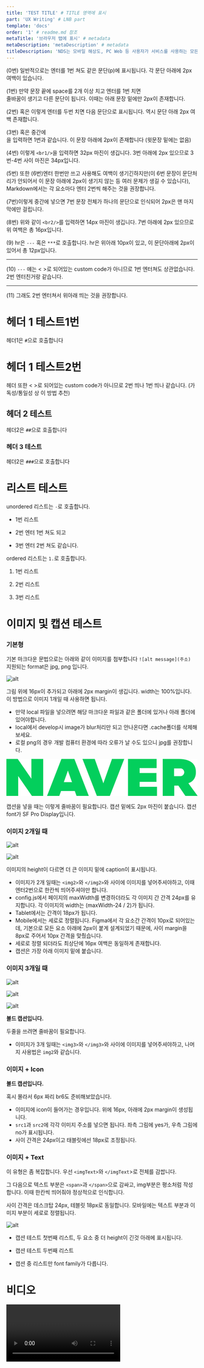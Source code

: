 ```yaml
---
title: 'TEST TITLE' # TITLE 영역에 표시
part: 'UX Writing' # LNB part
template: 'docs'
order: '1' # readme.md 참조
metaTitle: '브라우저 탭에 표시' # metadata
metaDescription: 'metaDescription' # metadata
titleDescription: 'NDS는 모바일 해상도, PC Web 등 사용자가 서비스를 사용하는 모든 서비스를 제공하는 것을 목적으로 합니다' # title 밑에 나오는 문장
---
```


(0번) 일반적으로는
엔터를 1번 쳐도 같은 문단(p)에 표시됩니다. 각 문단 아래에 2px 여백이 있습니다.

(1번) 만약 문장 끝에 space를 2개 이상 치고 엔터를 1번 치면  
줄바꿈이 생기고 다른 문단이 됩니다. 이때는 아래 문장 밑에만 2px이 존재합니다.

(2번) 혹은 이렇게 엔터를 두번 치면 다음 문단으로 표시됩니다. 역시 문단 아래 2px 여백 존재합니다.

(3번) 혹은 중간에<br/>을 입력하면 1번과 같습니다. 이 문장 아래에 2px이 존재합니다 (윗문장 밑에는 없음)

<br1/>

(4번) 이렇게 `<br1/>`을 입력하면 32px 마진이 생깁니다. 3번 아래에 2px 있으므로 3번-4번 사이 마진은 34px입니다.

(5번) 또한
<br1/>
(6번)엔터 한번만 쓰고 사용해도 여백이 생기긴하지만(이 6번 문장이 문단처리가 안되어서 이 문장 아래에 2px이 생기지 않는 등 여러 문제가 생길 수 있습니다), Markdown에서는 각 요소마다 엔터 2번씩 해주는 것을 권장합니다.

(7번)이렇게 중간에 넣으면 <br1/> 7번 문장 전체가 하나의 문단으로 인식되어 2px은 맨 마지막에만 걸립니다.

<br2/>

(8번) 위와 같이 `<br2/>`를 입력하면 14px 마진이 생깁니다. 7번 아래에 2px 있으므로 위 여백은 총 16px입니다.

<br1 />

(9) hr은 `---` 혹은 `***`로 호출합니다. hr은 위아래 10px이 있고, 이 문단아래에 2px이 있어서 총 12px입니다.

---

(10) `---` 얘는 < >로 되어있는 custom code가 아니므로 1번 엔터쳐도 상관없습니다. 2번 엔터친거랑 같습니다.

---

(11) 그래도 2번 엔터쳐서 위아래 띄는 것을 권장합니다.

<br1 /><br1 />

# 헤더 1 테스트1번

헤더1은 `#`으로 호출합니다

# 헤더 1 테스트2번

헤더 또한 < >로 되어있는 custom code가 아니므로 2번 띄나 1번 띄나 같습니다. (가독성/통일성 상 이 방법 추천)

## 헤더 2 테스트

헤더2은 `##`으로 호출합니다

### 헤더 3 테스트

헤더2은 `###`으로 호출합니다

<br1 /><br1/>

# 리스트 테스트

unordered 리스트는 `-`로 호출합니다.

- 1번 리스트
- 2번 엔터 1번 쳐도 되고

- 3번 엔터 2번 쳐도 같습니다.

<br1 />

ordered 리스트는 `1.`로 호출합니다.

1. 1번 리스트
2. 2번 리스트

3. 3번 리스트

<br1 /><br1/>

# 이미지 및 캡션 테스트

<br2/>

### 기본형

기본 마크다운 문법으로는 아래와 같이 이미지를 첨부합니다 `![alt message](주소)`  
지원되는 format은 jpg, png 입니다.

![alt](https://www.mobileworldlive.com/wp-content/uploads/2017/03/Naver-logo.png)

그림 위에 16px이 추가되고 아래에 2px margin이 생깁니다. width는 100%입니다. 이 방법으로 이미지 1개일 때 사용하면 됩니다.

<br2/>

- 만약 local 파일을 넣으려면 해당 마크다운 파일과 같은 폴더에 있거나 아래 폴더에 있어야합니다.
- local에서 develop시 image가 blur처리만 되고 안나온다면 .cache폴더를 삭제해보세요.
- 로컬 png의 경우 개발 컴퓨터 환경에 따라 오류가 날 수도 있으니 jpg를 권장합니다.

![alt](./img/dd.jpg)

<cap>

캡션을 넣을 때는 이렇게 줄바꿈이 필요합니다. 캡션 밑에도 2px 마진이 붙습니다. 캡션 font가 SF Pro Display입니다.

</cap>

<br2/>

### 이미지 2개일 때

<img2>

![alt](https://www.naverlabs.com/naverlabs_/story/202105/1621330139650.png)

![alt](https://naverlabs.com/naverlabs_/story/202010/1601982940025_ALL_.jpg)

</img2>

<cap>

이미지의 height이 다르면 더 큰 이미지 밑에 caption이 표시됩니다.

</cap>

<br2/>

- 이미지가 2개 일때는 `<img2>`와 `</img2>`와 사이에 이미지를 넣어주셔야하고, 이때 엔터2번으로 한칸씩 띄어주셔야만 합니다.
- config.js에서 페이지의 maxWidth를 변경하더라도 각 이미지 간 간격 24px를 유지합니다. 각 이미지의 width는 (maxWidth-24 / 2)가 됩니다.
- Tablet에서는 간격이 18px가 됩니다.
- Mobile에서는 세로로 정렬됩니다. Figma에서 각 요소간 간격이 10px로 되어있는데, 기본으로 모든 요소 아래에 2px이 붙게 설계되었기 때문에, 사이 margin을 8px로 주어서 10px 간격을 맞췄습니다.
- 세로로 정렬 되더라도 최상단에 16px 여백은 동일하게 존재합니다.
- 캡션은 가장 아래 이미지 밑에 붙습니다.

<br1/>

### 이미지 3개일 때

<img3>

![alt](https://www.naverlabs.com/naverlabs_/story/201904/1556186628283_SEK_8634.JPG)

![alt](https://www.naverlabs.com/naverlabs_/story/201904/1556182063383_002.JPG)

![alt](https://www.naverlabs.com/naverlabs_/story/201904/1556182489355_SEK_9008.JPG)

</img3>

<cap>

**볼드 캡션입니다.**

두줄을 쓰려면 줄바꿈이 필요합니다.

</cap>

<br2/>

- 이미지가 3개 일때는 `<img3>`와 `</img3>`와 사이에 이미지를 넣어주셔야하고, 나머지 사용법은 `img2`와 같습니다.

<br1/>

### 이미지 + Icon

<imgIcon 
  src1='https://www.naverlabs.com/naverlabs_/story/201904/1556184924229_NAVER-LABS_CES_2019_098.jpg' 
  src2='https://www.naverlabs.com/naverlabs_/story/201904/1556184803729_NAVER-LABS_CES_2019_113.jpg' 
/>

<cap>

**볼드 캡션입니다.**

<br6/>

혹시 몰라서 6px 짜리 br6도 준비해보았습니다.

</cap>

<br2/>

- 이미지에 icon이 들어가는 경우입니다. 위에 16px, 아래에 2px margin이 생성됩니다.
- `src1`과 `src2`에 각각 이미지 주소를 넣으면 됩니다. 좌측 그림에 yes가, 우측 그림에 no가 표시됩니다.
- 사이 간격은 24px이고 태블릿에선 18px로 조정됩니다.

<br1/>

### 이미지 + Text

<imgText>

<span>

이 유형은 좀 복잡합니다. 우선 `<imgText>`와 `</imgText`>로 전체를 감쌉니다.

<br2 />

그 다음으로 텍스트 부분은 `<span>`과 `</span>`으로 감싸고, img부분은 평소처럼 작성합니다. 이때 한칸씩 띄어줘야 정상적으로 인식합니다.

사이 간격은 데스크탑 24px, 테블릿 18px로 동일합니다.
모바일에는 텍스트 부분과 이미지 부분이 세로로 정렬됩니다.

</span>

![alt](https://www.naverlabs.com/naverlabs_/story/201904/1556182063383_002.JPG)

</imgText>

<cap>

- 캡션 테스트 첫번째 리스트, 두 요소 중 더 height이 긴것 아래에 표시됩니다.

- 캡션 테스트 두번째 리스트

- 캡션 중 리스트만 font family가 다릅니다.

</cap>

<br1/>

<br1/><br1/>

# 비디오

<br2/>

<video link='https://www.youtube.com/embed/_a5JYdYMmPo' />

<br2/>

만약 youtube와 같은 external video를 불러오려면 위와 같이 `<video link='주소'>` 를 사용합니다.

<br1/><br1/>

# 테이블

<br2/>

**(0.2.0 추가)** Table은 config에서 설정한 content의 width만큼 유지됩니다. 위 아래 padding 18px입니다.

<br2/>

| 헤더1     | 헤더2                                                |
| --------- | ---------------------------------------------------- |
| 테스트123 | 테스트123456                                         |
| 테스트    | 이쪽 열에 긴게 있으면 이것에 맞게 비율이 조정됩니다. |

기본적으로 테이블은 위와 같은 문법을 씁니다. 이때 hyphen(-)이 3개 이상이어야 헤더로 인식합니다. 기본은 좌측 정렬입니다.

<br2/>

| header | header2 | header3 |
| ------ | ------- | ------- |
| a      | c       | e       |
| b      | d       | f       |

가독성을 위해 space를 아무쪽에나 넣어서 줄을 맞춰도 됩니다.

<br2/>

| header | header2 | header3                                                                                                                       |
| ------ | ------- | ----------------------------------------------------------------------------------------------------------------------------- |
| a      | c       | e                                                                                                                             |
| b      | d       | 네이버(NAVER)는 대한민국 최대 포털 사이트다.자매 서비스로 모바일 메신저 라인, 뉴스, 웹툰, 지도, 검색 엔진 등을 보유하고 있다. |

줄바꿈 테스트

<br2/>

<table>
  <tr>
    <th>헤더테스트</th>
    <td>일반 내용</td>
  </tr>
  <tr>
    <th>헤더테스트 길이에 맞게 늘어납니다</th>
    <td>
    기본 가로 양식과 달리 세로 양식은 header 길이가 길 때 줄바꿈이 되며 min-width는 임의로 100px로 설정했습니다.</td>
  </tr>
</table>

마크다운 특성 상 세로 헤더는 직접 코드를 작성하는 방법밖에 없는 것 같습니다.  
`<tr>`이 '행(row)'이 되며 그 안에 있는 요소들이 해당 row안의 '열(column)'로 작동됩니다. `<th>`로 쌓여진 부분에 헤더이고 `<td>`로 쌓인 부분이 일반 요소입니다.

<br1/>

| 적용대상  | AA 수준                                                                                                                                       | AAA 수준 | ㅇㅇ    |
| --------- | --------------------------------------------------------------------------------------------------------------------------------------------- | -------- | ------- |
| 기본 규칙 | 텍스트                                                                                                                                        | 4.5 : 1  | 7 : 1   |
| 예외 2    | - 18포인트 이상의 텍스트(Text-200 이상)<br6 /> Bold가 적용된 14포인트 이상의 텍스트(Text-90이상 ) <br /> 화면 확대가 가능하도록 구현된 텍스트 | f        | header3 |
| 예외 2    | <ul><li>리스트1</li><li>리스트2</li></ul>                                                                                                     | f        | header3 |
| 예외 3    | d                                                                                                                                             | f        | header3 |

`<br6/>` 추가됨 (6px)  
테이블 내부의 띄어쓰기는, 여백없이 줄바꿈하려면 <br/>을 넣습니다.  
내부 리스트는 위처럼 `<ul>`혹은 `<ol>`을 이용합니다.

<br1/><br1/>

# 시뮬레이터

### 코드 only

- 아래처럼 ` ``` `을 이용해서 작성합니다. 시작과 끝에 ` ``` `가 있어야 합니다.
- 첫 인자로는 표현할 언어명이 들어갑니다. 아마 일반적으로는 html을 사용할 듯 합니다.
- highlighting theme(각 언어별 색 표현)은 가장 널리 쓰이는 prismjs를 사용했습니다.  
  만약 theme을 바꾸려면 /src/components/mdxComponents/codeBlockTheme.js에서 theme이름을 바꿔주면 됩니다.

- **(0.2.0 추가) height 420px로 고정 및 스크롤 생성**
  - 스크롤바 스타일링은 익스플로러처럼 지원안되는 브라우저도 존재합니다.
- **(0.2.0 추가) copy 기능 다양한 브라우저에 지원되도록 개선**

```html
<!-- 위에 html 말고도 css, js, python 등등 여러 언어 가능 -->
<ul>
  <li className="Title 1">Content Section</li>
  <li className="Title 1">Content Section</li>
  <li className="Title 1">Content Section</li>
</ul>
<ul>
  <li className="Title 1">Content Section</li>
  <li className="Title 1">Content Section</li>
  <li className="Title 1">Content Section</li>
</ul>
<!-- height 420px입니다 -->
<!-- 내부 padding 32px입니다 -->
```

<br2/>

```html
<!-- 위에 html 말고도 css, js, python 등등 여러 언어 가능 -->
<ul>
  <li className="Title 1">Content Section</li>
  <li className="Title 1">Content Section</li>
  <li className="Title 1">Content Section</li>
</ul>
<ul>
  <li className="Title 1">Content Section</li>
  <li className="Title 1">Content Section</li>
  <li className="Title 1">Content Section</li>
</ul>
<ul>
  <li className="Title 1">Content Section</li>
  <li className="Title 1">Content Section</li>
  <li className="Title 1">Content Section</li>
</ul>
<ul>
  <li className="Title 1">Content Section</li>
  <li className="Title 1">Content Section</li>
  <li className="Title 1">Content Section</li>
</ul>
<ul>
  <li className="Title 1">Content Section</li>
  <li className="Title 1">Content Section</li>
  <li className="Title 1">Content Section</li>
</ul>
<!-- 420px 넘을 때 스크롤 생깁니다  -->
```

<br2/>

- outLinkName=[]에 보여질 이름과, outLinkSrc=[]에 **같은 숫자**의 링크를 입력하면 아래에 outlink가 뜹니다.

```css outLinkName=[Outlink1] outLinkSrc=[http://naver.com]
/* 위에 언어 명을 쓰면 그에 맞게 문법과 색을 매칭 */
.hightlight {
  display: none;
}

.codeCopyButton:hover {
  background-color: rgba(255, 255, 255, 0.1);
  border-radius: 50%;
}

.codeCopyButton:hover {
  background-color: rgba(255, 255, 255, 0.1);
  border-radius: 50%;
}
.codeCopyButton:hover {
  background-color: rgba(255, 255, 255, 0.1);
  border-radius: 50%;
}
.codeCopyButton:hover {
  background-color: rgba(255, 255, 255, 0.1);
  border-radius: 50%;
}
```

- 인자에 띄어쓰기가 들어가면 안됩니다.

```javascript outLinkName=[Outlink1,Test2,Test3] outLinkSrc=[http://naver.com,http://naver.com,http://naver.com]
/* 위에 언어 명을 쓰면 그에 맞게 문법과 색을 매칭 */
const testFunction = () => {
  return false;
};
```

<br1/>

### 코드 only + Tab

- **(0.2.0) 디자인 변경으로 height 인자 삭제**
- Tab은 2개만 가능합니다.
- 아래처럼 언어 옆에 `tab` 혹은 `tab=true`를 넣고, `tabName=[aa,bb]`를 넣어줍니다.

  - 이때 tabName에 띄어쓰기가 들어가면 안됩니다.

- 두번째 탭에 보여질 코드는 `---`로 구분됩니다.
- 이러한 tab 양식은 한 페이지에 여러개 사용될 경우에는 꼭 **id가 필요**합니다. 서로 다른값이기만 하면 됩니다.

<br2/>

```html tab tabName=[aa,bb] id=0
<ul>
  <li className="Title 1">Content Section</li>
  <li className="Title 1">Content Section</li>
  <li className="Title 1">Content Section</li>
</ul>
<ul>
  <li className="Title 3">Content Section</li>
  <li className="Title 3">Content Section</li>
  <li className="Title 3">Content Section</li>
</ul>
<ul>
  <li className="Title 3">Content Section</li>
  <li className="Title 3">Content Section</li>
  <li className="Title 3">Content Section</li>
</ul>
<ul>
  <li className="Title 3">Content Section</li>
  <li className="Title 3">Content Section</li>
  <li className="Title 3">Content Section</li>
</ul>
<ul>
  <li className="Title 3">Content Section</li>
  <li className="Title 3">Content Section</li>
  <li className="Title 3">Content Section</li>
</ul>
---
<ul>
  <li className="Title 2">Content Section2</li>
  <li className="Title 2">Content Section2</li>
  <li className="Title 2">Content Section2</li>
</ul>
```

<br2/>

```html tab tabName=[Android,iOS] id=1
<!-- 위에 tab=true로 -->
<ul>
  <li className="Title 1">Content Section</li>
  <li className="Title 1">Content Section</li>
  <li className="Title 1">Content Section</li>
</ul>
---
<!-- 구조상 2개만  -->
<ul>
  <li className="Title 2">Content Section2</li>
  <li className="Title 2">Content Section2</li>
  <li className="Title 2">Content Section2</li>
</ul>
```

<br2/>

인자들의 순서는 상관이 없습니다. 탭 + outlink 예시입니다.

```html tab=true tabName=[Test1,Test2] outLinkName=[Outlink1,Outlink2] outLinkSrc=[http://naver.com,http://figma.com] id=a
<!-- 위에 tab=true로 -->
<ul>
  <li className="Title 3">Content Section</li>
  <li className="Title 3">Content Section</li>
  <li className="Title 3">Content Section</li>
</ul>
<ul>
  <li className="Title 3">Content Section</li>
  <li className="Title 3">Content Section</li>
  <li className="Title 3">Content Section</li>
</ul>
---
<!-- 구조상 2개만  -->
<ul>
  <li className="Title 4">Content Section2</li>
  <li className="Title 4">Content Section2</li>
  <li className="Title 4">Content Section2</li>
</ul>
```

<br1/>

### 시뮬레이터

아래는 시뮬레이터 호출 방법입니다.
(n개 tab에서 각 n개 옵션을 호출하는 최적의 방법을 아직 고안중입니다.. 간단하게 표현하기가 복잡하네요)

<!-- <sim
  firstTabName="Light"
  firstTabOptions={
    [{
      name: "Option 1",
      source: "dd",
    },
    {
      name:"Option 2",
      source: "dd",
    }]
  }
  secondTabName="Dark"
/> -->

<br2/>

<!-- ```jsx codeDemo
import React from 'react';

function showExamples() {
  return (
    <>
      <button>test!!</button>
    </>
  );
}

// 꼭 default로 export 되어야 함.
export default showExamples;
```

### 시뮬레이터 (잘못만든것)

```js react-live
<button className={'btn-test'}>텍스트를 바꿔보세요</button>
``` -->

<br1/><br1/>

# Sound - Download

<br2/>

- 사운드는 아래의 명령어로 호출합니다.

<sound link='https://ia800905.us.archive.org/19/items/FREE_background_music_dhalius/backsound.mp3' />

<br2/>

- **(0.2.0 추가)** 만약 sound가 여러개 필요할 경우 id를 추가해주셔야합니다. 윗처럼 입력안하면 default id는 0입니다.

<sound
  id='1'
  link='https://ia800905.us.archive.org/19/items/FREE_background_music_dhalius/backsound.mp3'
/>

<br2/>

다운로드는 현재 `A`와 `B` 두 타입이 구현되어 있습니다.

- 먼저 `A`타입은 `<downA />`로 호출합니다.
- 변수로는 logo, title, text, link 4개씩 필요합니다.
- `logo`에는 sketch, figma, zeplin, font, PSD, illust, PDF, lottie가 들어갈 수 있습니다.
- Desktop에서는 각 다운로드 간 간격이 24px이고, Tablet에서는 18px입니다. width가 변할수록 비율을 유지한 상태로 줄어듭니다.
- Mobile에서는 한줄로 바뀝니다.
- **(0.2.0 추가)** 현재 desktop기준 372px x 80 px이고 border를 제외하면 370px x 78px입니다.
  - 600px까진 테블릿인데 372 x 2 = 744px에 간격 24px를 더하면, 즉 width 600~768까진 반응형으로 줄어들어야합니다.
  - 로고 48px + 좌우 여백 각 15씩(border제외) 30px로 78px로 놓으면 전체 78/370 비율, 우측 아이콘은 24px + 좌우 여백 각 23씩 46px로 총 70px로 70/370 비율, 나머지 222/370 비율을 유지하도록 설정했습니다. 즉 로고 21% (에서 센터정렬), 텍스트 쪽 60%, 우측 아이콘 19%(에서 센터정렬)입니다.

<downA
 logo1='figma' title1='Figma Design Kit' text1="피그마" link1='https://github.com/git-for-windows/git/releases/download/v2.32.0.windows.1/Git-2.32.0-64-bit.exe'
 logo2='sketch' title2='Sketch Design Kit' text2="스케치" link2='https://github.com/git-for-windows/git/releases/download/v2.32.0.windows.1/Git-2.32.0-64-bit.exe' 
 logo3='PSD' title3='PSD Design Kit' text3="PSD" link3='https://github.com/git-for-windows/git/releases/download/v2.32.0.windows.1/Git-2.32.0-64-bit.exe' 
/>

<br2/>

두번째 양식입니다.

- `B`타입은 `<downB />`로 호출합니다.
- 마찬가지로 변수로는 logo, title, text, link 4개씩 필요합니다.
- Desktop에서는 각 다운로드 간 간격이 24px이고, Tablet에서는 18px, Mobile에서는 5px(figma에 없어서 임의)입니다. width가 변할수록 비율을 유지한 상태로 줄어듭니다.
- Desktop에서는 한줄에 3개씩, Mobile에서는 한줄에 2개씩으로 바뀝니다.
- **(0.2.0 추가)** Figma에 맞게 border를 반영하여 세부 수정

<downB
 logo1='figma' title1='Figma Design Kit' text1="Download" link1='https://github.com/git-for-windows/git/releases/download/v2.32.0.windows.1/Git-2.32.0-64-bit.exe'
 logo2='sketch' title2='Sketch Design Kit' text2="Download" link2='https://github.com/git-for-windows/git/releases/download/v2.32.0.windows.1/Git-2.32.0-64-bit.exe' 
 logo3='PSD' title3='PSD Design Kit' text3="Download" link3='https://github.com/git-for-windows/git/releases/download/v2.32.0.windows.1/Git-2.32.0-64-bit.exe' 
/>

<br1/>

# Link

일반 링크를 걸때는 `[텍스트](주소)`를 사용합니다. [Naver](https://www.naver.com)

### INLINK

<br2/>

커스텀 링크 1번은 다음과 같습니다. 아래 3개의 인자를 필요로 합니다.

<link1 link='http://www.naver.com' text1='Naver Design' text2='Related link' />

<br2/>

커스텀 링크 2번은 다음과 같습니다. **수정됨 v. 0.2.0**

<link2
  link1='http://www.naver.com' title1='Naver Design' text1='Related link' 
  link2='http://www.figma.com' title2='Naver Test' text2='Related link'
/>

- 변수 3개 `link`, `title`, `text`가 모두 필요합니다. `''`이런 식으로 비워져있어도 됩니다.
- 각 요소 간 간격은 24px고 태블릿에서는 18px입니다.
- 모바일에서는 1줄로 바뀝니다.
- **0.2.0** 아래처럼 n개가 가능하도록 수정되었습니다.

<link2
  link1='http://www.naver.com' title1='Naver Design' text1='Related link' 
  link2='http://www.figma.com' title2='Naver Test' text2='Related link'
  link3='http://www.naver.com' title3='Naver 3' text3='Related link' 
/>

<br1/>

### OUTINK

<br2/>

커스텀 아웃링크는 다음과 같습니다.
**0.2.0 호출 방법 변경됨**

<outlink text1='Test1' link1='http://naver.com' />

<br2/>

n개가 들어갈 때에는, text에 comma가 들어갈 수도 있으니 `;`로 구분자를 넣었습니다.  
text와 link의 수가 같아야하며, 인자에 띄어쓰기가 들어가면 안됩니다.

n개가 들어갈 때에는, 다른 component처럼 호출합니다.

<br2/>

<outlink 
  text1='각 component 사이 간격은 7px' link1='http://naver.com' 
  text2='Test2' link2='http://figma.com'
/>

<br2/>

<outlink 
  text1='Test1' link1='http://naver.com' 
  text2='Test2' link2='http://figma.com'
  text3='Test3' link3='http://naver.com' 
  text4='Test4' link4='http://figma.com'
/>

<br2/>

<outlink 
  text1='만약 10개가 넘으면 변수 뒤에 1자리 문자를 넣어도 됩니다.' link1='http://naver.com' 
  text2='Test2' link2='http://figma.com'
  text3='Test3' link3='http://naver.com' 
  text4='Test4' link4='http://figma.com'
  text5='Test5' link5='http://naver.com' 
  text6='Test6' link6='http://figma.com'
  text7='Test7' link7='http://naver.com' 
  text8='Test8' link8='http://figma.com'
  text9='Test9' link9='http://naver.com' 
  texta='Test10' linka='http://figma.com'
  textb='Test11' linkb='http://naver.com' 
/>

<br1/>

### MAILINK

<br2/>

Mail Link는 다음과 같이 호출합니다.

<mailLink
 name1='Name_1' mail1='mail@navercorp.com' photo1=''
 name2='Name_2' mail2='mail@navercorp.com' photo2=''  
 name3='Name_3' mail3='mail@navercorp.com' photo3=''
/>

- 변수 3개 `name`, `mail`, `photo`가 모두 필요합니다. `''`이런 식으로 비워져있어도 됩니다.
- 각 요소 간 간격은 24px고 태블릿에서는 18px입니다.
- 모바일에서는 1줄로 바뀝니다.
- 이때 아래 margin은 16px입니다 (figma에 없어서 임의)
- (**0.2.0 추가**) height는 80px인데 border가 1px씩 있어서 내부는 78px입니다. 현재 아이콘은 좌측 78 x 78 박스에서 센터 정렬되어있습니다.

<br2/>

만약 인자 `photo`에 사진 링크를 넣으면 사진이 표시됩니다.

<mailLink name1='Name_Eng' mail1='mail@navercorp.com' photo1='https://i.imgur.com/CNhZzYY.jpeg' />

<br1/>

# etc

첫번째 _italic 글씨 표현_ 방법.

두번째 _italic 글씨 표현_ 방법. 일반적으론 이 방법을 주로 사용합니다. ~~delete는 이렇게~~

**strong 글씨 표현**은 이 방법을 사용합니다.

Bold와 italic을 한번에 하려면 **_이 방법_**을 사용합니다.

<br1/>

# 추가 컴포넌트

<br2/>

<img6>

![alt](https://www.naverlabs.com/naverlabs_/story/201904/1556186628283_SEK_8634.JPG)

<span>원칙</span>

이렇게 `<img6>`으로 감싸고 이미지->타이틀->본문 순서대로 적어주세요. 타이틀은 `<span>`으로 감싸면 인식합니다.

![alt](https://www.naverlabs.com/naverlabs_/story/201904/1556182063383_002.JPG)

<span>허용</span>

줄바꿈으로 각 파트를 인식하기 때문에, 또다른 줄바꿈이 생기면 안됩니다. <br2/> <ul><li> 리스트1 </li><li> 리스트2 </li></ul>

![alt](https://www.naverlabs.com/naverlabs_/story/201904/1556182489355_SEK_9008.JPG)

<span>비허용</span>

줄바꾸려면 <br/> 이렇게 해도 됩니다.  
**뒤에 스페이스 두번 후 엔터**  
해도 됩니다.

</img6>
